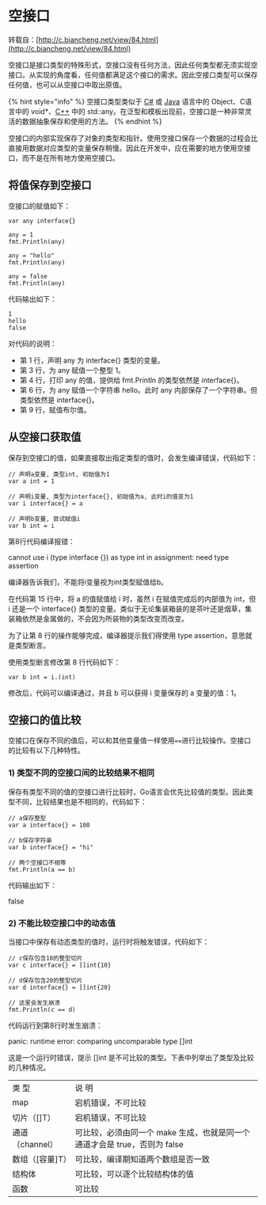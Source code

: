 # 空接口

转载自：[http://c.biancheng.net/view/84.html](http://c.biancheng.net/view/84.html)

空接口是接口类型的特殊形式，空接口没有任何方法，因此任何类型都无须实现空接口。从实现的角度看，任何值都满足这个接口的需求。因此空接口类型可以保存任何值，也可以从空接口中取出原值。

{% hint style="info" %}
空接口类型类似于 [C\#](http://c.biancheng.net/csharp/) 或 [Java](http://c.biancheng.net/java/) 语言中的 Object、C语言中的 void\*、[C++](http://c.biancheng.net/cplus/) 中的 std::any。在泛型和模板出现前，空接口是一种非常灵活的数据抽象保存和使用的方法。
{% endhint %}

空接口的内部实现保存了对象的类型和指针。使用空接口保存一个数据的过程会比直接用数据对应类型的变量保存稍慢。因此在开发中，应在需要的地方使用空接口，而不是在所有地方使用空接口。

##  将值保存到空接口

 空接口的赋值如下：

```text
var any interface{}

any = 1
fmt.Println(any)

any = "hello"
fmt.Println(any)

any = false
fmt.Println(any)
```

 代码输出如下：

```text
1
hello
false
```

 对代码的说明：

*  第 1 行，声明 any 为 interface{} 类型的变量。
*  第 3 行，为 any 赋值一个整型 1。
*  第 4 行，打印 any 的值，提供给 fmt.Println 的类型依然是 interface{}。
*  第 6 行，为 any 赋值一个字符串 hello。此时 any 内部保存了一个字符串。但类型依然是 interface{}。
*  第 9 行，赋值布尔值。

##  从空接口获取值

 保存到空接口的值，如果直接取出指定类型的值时，会发生编译错误，代码如下：

```text
// 声明a变量, 类型int, 初始值为1
var a int = 1

// 声明i变量, 类型为interface{}, 初始值为a, 此时i的值变为1
var i interface{} = a

// 声明b变量, 尝试赋值i
var b int = i
```

 第8行代码编译报错：

 cannot use i \(type interface {}\) as type int in assignment: need type assertion

 编译器告诉我们，不能将i变量视为int类型赋值给b。

 在代码第 15 行中，将 a 的值赋值给 i 时，虽然 i 在赋值完成后的内部值为 int，但 i 还是一个 interface{} 类型的变量。类似于无论集装箱装的是茶叶还是烟草，集装箱依然是金属做的，不会因为所装物的类型改变而改变。

 为了让第 8 行的操作能够完成，编译器提示我们得使用 type assertion，意思就是类型断言。

 使用类型断言修改第 8 行代码如下：

```text
var b int = i.(int)
```

 修改后，代码可以编译通过，并且 b 可以获得 i 变量保存的 a 变量的值：1。

##  空接口的值比较

 空接口在保存不同的值后，可以和其他变量值一样使用`==`进行比较操作。空接口的比较有以下几种特性。

###  1\) 类型不同的空接口间的比较结果不相同

 保存有类型不同的值的空接口进行比较时，Go语言会优先比较值的类型。因此类型不同，比较结果也是不相同的，代码如下：

```text
// a保存整型
var a interface{} = 100

// b保存字符串
var b interface{} = "hi"

// 两个空接口不相等
fmt.Println(a == b)
```

 代码输出如下：

 false

###  2\) 不能比较空接口中的动态值

 当接口中保存有动态类型的值时，运行时将触发错误，代码如下：

```text
// c保存包含10的整型切片
var c interface{} = []int{10}

// d保存包含20的整型切片
var d interface{} = []int{20}

// 这里会发生崩溃
fmt.Println(c == d)
```

 代码运行到第8行时发生崩溃：

 panic: runtime error: comparing uncomparable type \[\]int

 这是一个运行时错误，提示 \[\]int 是不可比较的类型。下表中列举出了类型及比较的几种情况。

|   |  |
| :--- | :--- |
|  类  型 |  说  明 |
|  map |  宕机错误，不可比较 |
|  切片（\[\]T） |  宕机错误，不可比较 |
|  通道（channel） |  可比较，必须由同一个 make 生成，也就是同一个通道才会是 true，否则为 false |
|  数组（\[容量\]T） |  可比较，编译期知道两个数组是否一致 |
|  结构体 |  可比较，可以逐个比较结构体的值 |
|  函数 |  可比较 |

